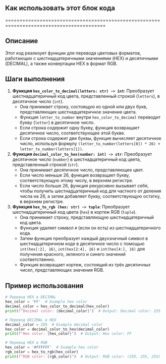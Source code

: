 ## Как использовать этот блок кода
=========================================================================================

Описание
-------------------------
Этот код реализует функции для перевода цветовых форматов, работающих с шестнадцатеричными значениями (HEX) и десятичными (DECIMAL), а также конвертации HEX в формат RGB. 

Шаги выполнения
-------------------------
1. **Функция `hex_color_to_decimal(letters: str) -> int`**: Преобразует шестнадцатеричный код цвета, представленный строкой (`letters`), в десятичное число (`int`). 
    - Она принимает строку, состоящую из одной или двух букв, представляющих шестнадцатеричное значение цвета.
    - Функция `letter_to_number` внутри `hex_color_to_decimal` переводит букву (`letter`) в десятичное число.
    - Если строка содержит одну букву, функция возвращает десятичное число, соответствующее этой букве. 
    - Если строка содержит две буквы, функция вычисляет десятичное число, используя формулу `(letter_to_number(letters[0]) * 26) + letter_to_number(letters[1])`. 
2. **Функция `decimal_color_to_hex(number: int) -> str`**: Преобразует десятичное число (`number`) в шестнадцатеричный код цвета, представленный строкой (`str`). 
    - Она принимает десятичное число, представляющее цвет.
    - Если число меньше 26, функция возвращает букву, соответствующую этому числу, в верхнем регистре.
    - Если число больше 26, функция рекурсивно вызывает себя, чтобы получить шестнадцатеричный код для частного от деления числа на 26, а затем добавляет букву, соответствующую остатку, в верхнем регистре.
3. **Функция `hex_to_rgb (hex: str) -> tuple`**: Преобразует шестнадцатеричный код цвета (`hex`) в кортеж RGB (`tuple`). 
    - Она принимает строку, представляющую шестнадцатеричный код цвета.
    - Функция удаляет символ `#` (если он есть) из шестнадцатеричного кода.
    - Затем функция преобразует каждый двухзначный символ в шестнадцатеричном коде в десятичное число с помощью `int(hex[:2], 16)`, `int(hex[2:4], 16)` и `int(hex[4:], 16)` для получения красного, зеленого и синего значений соответственно.
    - Функция возвращает кортеж, состоящий из трёх десятичных чисел, представляющих значения RGB.

Пример использования
-------------------------

```python
# Перевод HEX в DECIMAL
hex_color = 'FF'  # Example hex color 
decimal_color = hex_color_to_decimal(hex_color)
print(f"Decimal color: {decimal_color}")  # Output: Decimal color: 255

# Перевод DECIMAL в HEX
decimal_color = 255  # Example decimal color
hex_color = decimal_color_to_hex(decimal_color)
print(f"Hex color: {hex_color}")  # Output: Hex color: FF

# Перевод HEX в RGB
hex_color = '#FFFFFF'  # Example hex color
rgb_color = hex_to_rgb(hex_color)
print(f"RGB color: {rgb_color}")  # Output: RGB color: (255, 255, 255)
```